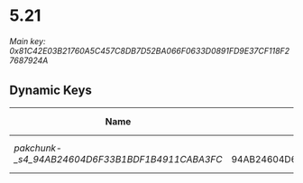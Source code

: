 # 5.21

###### *Main key: 0x81C42E03B21760A5C457C8DB7D52BA066F0633D0891FD9E37CF118F27687924A*

## Dynamic Keys

| Name                                            | Key<br/>GUID                          | Notes               |
|-------------------------------------------------|---------------------------------------|---------------------|
| *pakchunk-_s4_94AB24604D6F33B1BDF1B4911CABA3FC* | <br/>94AB24604D6F33B1BDF1B4911CABA3FC | Grill Sergeant skin |
